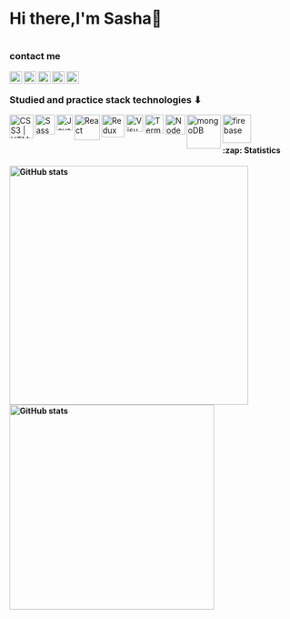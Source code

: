### <h1>Hi there,I'm Sasha👋<h1/>

### contact me

[<img align="left" alt="KasianAleksandr | telegram" width="22px" src="https://upload.wikimedia.org/wikipedia/commons/8/82/Telegram_logo.svg"/>][telegram]
[<img align="left" alt="KasianAleksandr | linkedin" width="22px" src="https://upload.wikimedia.org/wikipedia/commons/e/e9/Linkedin_icon.svg"/>][linkedin]
[<img align="left" alt="KasianAleksandr | facebook" width="22px" src="https://upload.wikimedia.org/wikipedia/commons/a/a7/Facebook_f_Logo_%28with_gradient%29.svg"/>][facebook]
[<img align="left" alt="KasianAleksandr | email" width="22px" src="https://upload.wikimedia.org/wikipedia/commons/d/d2/Logo_Gmail.jpg"/>][email]
[<img align="left" alt="KasianAleksandr | instagram" width="22px" src="https://upload.wikimedia.org/wikipedia/commons/thumb/e/e7/Instagram_logo_2016.svg/132px-Instagram_logo_2016.svg.png"/>][instagram]

<br />

### Studied and practice stack technologies ⬇

<img align="left" alt="CSS3 | HTML5" src="https://upload.wikimedia.org/wikipedia/commons/1/10/CSS3_and_HTML5_logos_and_wordmarks.svg" width="42px"/>
<img align="left" alt="Sass" src="https://upload.wikimedia.org/wikipedia/commons/9/96/Sass_Logo_Color.svg" width="35px"/>
<img align="left" alt="JavaScript" src="https://upload.wikimedia.org/wikipedia/commons/7/73/Javascript-736400_960_720.png" width="28px"/>
<img align="left" alt="React" src="https://upload.wikimedia.org/wikipedia/commons/a/a7/React-icon.svg" width="45px"/>
<img align="left" alt="Redux" src="https://upload.wikimedia.org/wikipedia/commons/4/49/Redux.png" width="40px"/>
<img align="left" alt="Visual Studio Code" src="https://upload.wikimedia.org/wikipedia/commons/2/2d/Visual_Studio_Code_1.18_icon.svg" width="30px"/>
<img align="left" alt="Terminal" src="https://upload.wikimedia.org/wikipedia/commons/4/4d/Foot_logo.svg" width="33px"/>
<img align="left" alt="Node" src="https://codedream.me/wp-content/uploads/2016/03/node.png" width="35px"/>
<img align="left" alt="mongoDB" src="https://upload.wikimedia.org/wikipedia/commons/9/93/MongoDB_Logo.svg" width="60px"/>
<img align="left" alt="firebase" src="https://upload.wikimedia.org/wikipedia/commons/3/37/Firebase_Logo.svg" width="50px"/>

<br />
<br />

<h4>:zap: Statistics<h4/>

<img align="left" width="420px" alt="GitHub stats" src="https://github-readme-stats.vercel.app/api?username=aleksandr031091&show_icons=true&hide_title=true&bg_color=0,b6b7fc,9092f7,6b6df0,4345df,2427b6,101283,060866,010241&text_color=e9e9e9&icon_color=fffb00&border_color=910cdf&title_color=e100ff"/>

<img align="left" width="360px" heigth="140px" alt="GitHub stats" src="https://github-readme-stats.vercel.app/api/top-langs/?username=aleksandr031091&_langs_count-8&layout=compact&hide_title=true&bg_color=0,010241,060866,101283,2427b6,4345df,6b6df0,9092f7,b6b7fc&text_color=e9e9e9&border_color=910cdf"/>

[linkedin]: https://www.linkedin.com/in/aleksandr-kasian-0310
[facebook]: https://www.facebook.com/profile.php?id=100015199141489
[email]: https://aleksandrkasian0310@gmail.com
[telegram]: https://t.me/alexsandr031091
[instagram]: https://www.instagram.com/vsenamnogoproshe

<!--

**aleksandr031091/aleksandr031091** is a ✨ _special_ ✨ repository because its `README.md` (this file) appears on your GitHub profile.

Here are some ideas to get you started:

- 🔭 I’m currently working on ...
- 🌱 I’m currently learning ...
- 👯 I’m looking to collaborate on ...
- 🤔 I’m looking for help with ...
- 💬 Ask me about ...
- 📫 How to reach me: ...
- 😄 Pronouns: ...
- ⚡ Fun fact: ...
  -->
